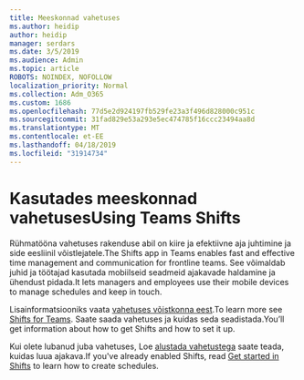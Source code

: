 ```yaml
---
title: Meeskonnad vahetuses
ms.author: heidip
author: heidip
manager: serdars
ms.date: 3/5/2019
ms.audience: Admin
ms.topic: article
ROBOTS: NOINDEX, NOFOLLOW
localization_priority: Normal
ms.collection: Adm_O365
ms.custom: 1686
ms.openlocfilehash: 77d5e2d924197fb529fe23a3f496d828000c951c
ms.sourcegitcommit: 31fad829e53a293e5ec474785f16ccc23494aa8d
ms.translationtype: MT
ms.contentlocale: et-EE
ms.lasthandoff: 04/18/2019
ms.locfileid: "31914734"
---
```

# <a name="using-teams-shifts"></a><span data-ttu-id="e3e91-102">Kasutades meeskonnad vahetuses</span><span class="sxs-lookup"><span data-stu-id="e3e91-102">Using Teams Shifts</span></span>

<span data-ttu-id="e3e91-103">Rühmatööna vahetuses rakenduse abil on kiire ja efektiivne aja juhtimine ja side eesliinil võistlejatele.</span><span class="sxs-lookup"><span data-stu-id="e3e91-103">The Shifts app in Teams enables fast and effective time management and communication for frontline teams.</span></span> <span data-ttu-id="e3e91-104">See võimaldab juhid ja töötajad kasutada mobiilseid seadmeid ajakavade haldamine ja ühendust pidada.</span><span class="sxs-lookup"><span data-stu-id="e3e91-104">It lets managers and employees use their mobile devices to manage schedules and keep in touch.</span></span>

<span data-ttu-id="e3e91-105">Lisainformatsiooniks vaata [vahetuses võistkonna eest](https://docs.microsoft.com/en-us/microsoftteams/expand-teams-across-your-org/shifts-for-teams-landing-page).</span><span class="sxs-lookup"><span data-stu-id="e3e91-105">To learn more see [Shifts for Teams](https://docs.microsoft.com/en-us/microsoftteams/expand-teams-across-your-org/shifts-for-teams-landing-page).</span></span> <span data-ttu-id="e3e91-106">Saate saada vahetuses ja kuidas seda seadistada.</span><span class="sxs-lookup"><span data-stu-id="e3e91-106">You’ll get information about how to get Shifts and how to set it up.</span></span>

<span data-ttu-id="e3e91-107">Kui olete lubanud juba vahetuses, Loe [alustada vahetustega](https://support.office.com/en-us/article/get-started-in-shifts-5f3e30d8-1821-4904-be26-c3cd25a497d6) saate teada, kuidas luua ajakava.</span><span class="sxs-lookup"><span data-stu-id="e3e91-107">If you've already enabled Shifts, read [Get started in Shifts](https://support.office.com/en-us/article/get-started-in-shifts-5f3e30d8-1821-4904-be26-c3cd25a497d6) to learn how to create schedules.</span></span>

